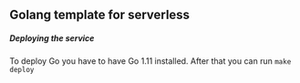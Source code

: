 ## Golang template for serverless

##### Deploying the service
To deploy Go you have to have Go 1.11 installed. After that you can run `make deploy`
